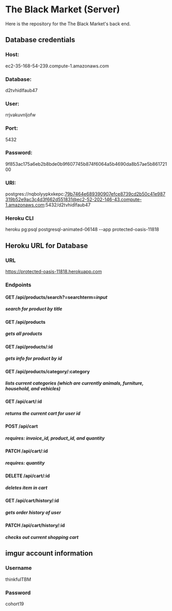 # The Black Market (Server)

Here is the repository for the The Black Market's back end.  



## Database credentials

### Host:

ec2-35-168-54-239.compute-1.amazonaws.com
    
### Database:

d2tvhidlfaub47
    
### User:

rrjvakuvnljofw
    
### Port:

5432
    
### Password:

9f853ac175a6eb2b8bde0b9f607745b874f6064a5b4690da8b57ae5b86172100
    
### URI:

postgres://nqbolyypkxkepc:79b7464e689390907efce8739cd2b50c41e987319b52e9ac3c4d3f662d551831@ec2-52-202-146-43.compute-1.amazonaws.com:5432/d2tvhidlfaub47

### Heroku CLI

heroku pg:psql postgresql-animated-06148 --app protected-oasis-11818



## Heroku URL for Database

### URL

https://protected-oasis-11818.herokuapp.com

### Endpoints

#### GET /api/products/search?=searchterm=*input*

##### search for product by title

#### GET /api/products

##### gets all products

#### GET /api/products/:id

##### gets info for product by id

#### GET /api/products/category/:category

##### lists current categories (which are currently animals, furniture, household, and vehicles)

#### GET /api/cart/:id

##### returns the current cart for user id

#### POST /api/cart

##### requires: invoice_id, product_id, and quantity

#### PATCH /api/cart/:id

##### requires: quantity

#### DELETE /api/cart/:id

##### deletes item in cart

#### GET /api/cart/history/:id

##### gets order history of user

#### PATCH /api/cart/history/:id

##### checks out current shopping cart

    
    
## imgur account information

### Username

thinkfulTBM

### Password

cohort19
